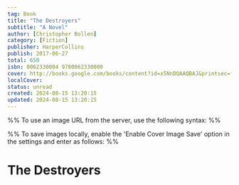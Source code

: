 ```yaml
---
tag: Book
title: "The Destroyers"
subtitle: "A Novel"
author: [Christopher Bollen]
category: [Fiction]
publisher: HarperCollins
publish: 2017-06-27
total: 650
isbn: 0062330004 9780062330000
cover: http://books.google.com/books/content?id=x5NnDQAAQBAJ&printsec=frontcover&img=1&zoom=1&edge=curl&source=gbs_api
localCover: 
status: unread
created: 2024-08-15 13:20:15
updated: 2024-08-15 13:20:15
---
```


%% To use an image URL from the server, use the following syntax: %%


%% To save images locally, enable the 'Enable Cover Image Save' option in the settings and enter as follows: %%


# The Destroyers